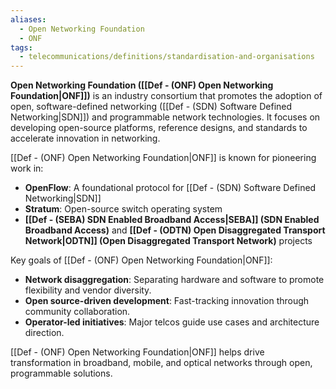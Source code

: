 ```yaml
---
aliases:
  - Open Networking Foundation
  - ONF
tags:
  - telecommunications/definitions/standardisation-and-organisations
---
```


**Open Networking Foundation ([[Def - (ONF) Open Networking Foundation|ONF]])** is an industry consortium that promotes the adoption of open, software-defined networking ([[Def - (SDN) Software Defined Networking|SDN]]) and programmable network technologies. It focuses on developing open-source platforms, reference designs, and standards to accelerate innovation in networking.

[[Def - (ONF) Open Networking Foundation|ONF]] is known for pioneering work in:
- **OpenFlow**: A foundational protocol for [[Def - (SDN) Software Defined Networking|SDN]]
- **Stratum**: Open-source switch operating system
- **[[Def - (SEBA) SDN Enabled Broadband Access|SEBA]] (SDN Enabled Broadband Access)** and **[[Def - (ODTN) Open Disaggregated Transport Network|ODTN]] (Open Disaggregated Transport Network)** projects

Key goals of [[Def - (ONF) Open Networking Foundation|ONF]]:
- **Network disaggregation**: Separating hardware and software to promote flexibility and vendor diversity.
- **Open source-driven development**: Fast-tracking innovation through community collaboration.
- **Operator-led initiatives**: Major telcos guide use cases and architecture direction.

[[Def - (ONF) Open Networking Foundation|ONF]] helps drive transformation in broadband, mobile, and optical networks through open, programmable solutions.
